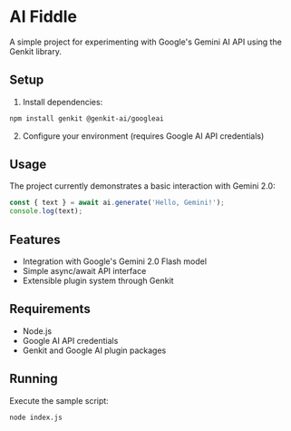 # AI Fiddle

A simple project for experimenting with Google's Gemini AI API using the Genkit library.

## Setup

1. Install dependencies:
```bash
npm install genkit @genkit-ai/googleai
```

2. Configure your environment (requires Google AI API credentials)

## Usage

The project currently demonstrates a basic interaction with Gemini 2.0:

```javascript
const { text } = await ai.generate('Hello, Gemini!');
console.log(text);
```

## Features

- Integration with Google's Gemini 2.0 Flash model
- Simple async/await API interface
- Extensible plugin system through Genkit

## Requirements

- Node.js
- Google AI API credentials
- Genkit and Google AI plugin packages

## Running

Execute the sample script:

```bash
node index.js
```